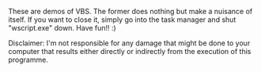 These are demos of VBS.
The former does nothing but make a nuisance of itself.
If you want to close it, simply go into the task manager and shut "wscript.exe" down.
Have fun!! :)

Disclaimer: I'm not responsible for any damage that might be done to your computer that results either directly or indirectly from the execution of this programme.
